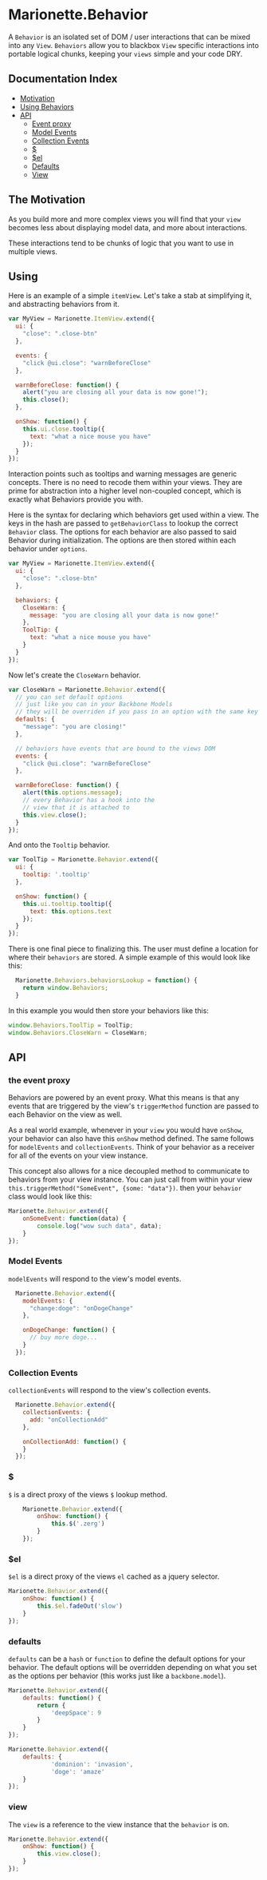 # Marionette.Behavior


A `Behavior` is an  isolated set of DOM / user interactions that can be mixed into any `View`. `Behaviors` allow you to blackbox `View` specific interactions into portable logical chunks, keeping your `views` simple and your code DRY.

## Documentation Index

* [Motivation](#the-motivation)
* [Using Behaviors](#using)
* [API](#api)
  * [Event proxy](#the-event-proxy)
  * [Model Events](#model-events)
  * [Collection Events](#model-events)
  * [$](#-)
  * [$el](#-el)
  * [Defaults](#defaults)
  * [View](#view)

## The Motivation

As you build more and more complex views you will find that your `view` becomes less about displaying model data, and more about interactions.

These interactions tend to be chunks of logic that you want to use in multiple views.

## Using

Here is an example of a simple `itemView`. Let's take a stab at simplifying it, and abstracting behaviors from it.

```js
var MyView = Marionette.ItemView.extend({
  ui: {
    "close": ".close-btn"
  },

  events: {
    "click @ui.close": "warnBeforeClose"
  },

  warnBeforeClose: function() {
    alert("you are closing all your data is now gone!");
    this.close();
  },

  onShow: function() {
    this.ui.close.tooltip({
      text: "what a nice mouse you have"
    });
  }
});
```

Interaction points such as tooltips and warning messages are generic concepts. There is no need to recode them within your views. They are prime for abstraction into a higher level non-coupled concept, which is exactly what Behaviors provide you with.

Here is the syntax for declaring which behaviors get used within a view.
The keys in the hash are passed to `getBehaviorClass` to lookup the correct `Behavior` class.
The options for each behavior are also passed to said Behavior during initialization. The options are then stored within each behavior under `options`.

```js
var MyView = Marionette.ItemView.extend({
  ui: {
    "close": ".close-btn"
  },

  behaviors: {
    CloseWarn: {
      message: "you are closing all your data is now gone!"
    },
    ToolTip: {
      text: "what a nice mouse you have"
    }
  }
});
```

Now let's create the `CloseWarn` behavior.

```js
var CloseWarn = Marionette.Behavior.extend({
  // you can set default options
  // just like you can in your Backbone Models
  // they will be overriden if you pass in an option with the same key
  defaults: {
    "message": "you are closing!"
  },

  // behaviors have events that are bound to the views DOM
  events: {
    "click @ui.close": "warnBeforeClose"
  },

  warnBeforeClose: function() {
    alert(this.options.message);
    // every Behavior has a hook into the
    // view that it is attached to
    this.view.close();
  }
});
```

And onto the `Tooltip` behavior.

```js
var ToolTip = Marionette.Behavior.extend({
  ui: {
    tooltip: '.tooltip'
  },

  onShow: function() {
    this.ui.tooltip.tooltip({
      text: this.options.text
    });
  }
});
```

There is one final piece to finalizing this. The user must define a location for where their `behaviors` are stored.
A simple example of this would look like this:

```js
  Marionette.Behaviors.behaviorsLookup = function() {
  	return window.Behaviors;
  }
```

In this example you would then store your behaviors like this:

```js
window.Behaviors.ToolTip = ToolTip;
window.Behaviors.CloseWarn = CloseWarn;
```

## API

### the event proxy
Behaviors are powered by an event proxy. What this means is that any events that are triggered by the view's `triggerMethod` function are passed to each Behavior on the view as well.

As a real world example, whenever in your `view` you would have `onShow`, your behavior can also have this `onShow` method defined. The same follows for `modelEvents` and `collectionEvents`. Think of your behavior as a receiver for all of the events on your view instance.

This concept also allows for a nice decoupled method to communicate to behaviors from your view instance.
You can just call from within your view `this.triggerMethod("SomeEvent", {some: "data"})`. then your `behavior` class would look like this:

```js
Marionette.Behavior.extend({
	onSomeEvent: function(data) {
		console.log("wow such data", data);
	}
});
```

### Model Events
`modelEvents` will respond to the view's model events.
```js
  Marionette.Behavior.extend({
    modelEvents: {
      "change:doge": "onDogeChange"
    },

    onDogeChange: function() {
      // buy more doge...
    }
  });
```

### Collection Events
`collectionEvents` will respond to the view's collection events.
```js
  Marionette.Behavior.extend({
    collectionEvents: {
      add: "onCollectionAdd"
    },

    onCollectionAdd: function() {
    }
  });
```

### $
`$` is a direct proxy of the views `$` lookup method.
```js
	Marionette.Behavior.extend({
		onShow: function() {
			this.$('.zerg')
		}
	});
```

### $el
`$el` is a direct proxy of the views `el` cached as a jquery selector.
```js
Marionette.Behavior.extend({
	onShow: function() {
		this.$el.fadeOut('slow')
	}
});
```

### defaults
`defaults` can be a `hash` or `function` to define the default options for your behavior.
The default options will be overridden depending on what you set as the options per behavior (this works just like a `backbone.model`).

```js
Marionette.Behavior.extend({
	defaults: function() {
		return {
			'deepSpace': 9
		}
	}
});
```

```js
Marionette.Behavior.extend({
	defaults: {
			'dominion': 'invasion',
			'doge': 'amaze'
	}
});
```

### view
The `view` is a reference to the view instance that the `behavior` is on.

```js
Marionette.Behavior.extend({
	onShow: function() {
		this.view.close();
	}
});
```
